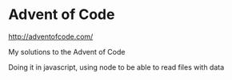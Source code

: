 # Advent of Code

http://adventofcode.com/

My solutions to the Advent of Code

Doing it in javascript, using node to be able to read files with data
